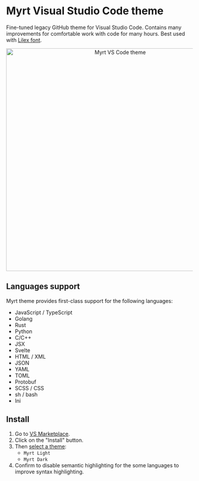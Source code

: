 # Myrt Visual Studio Code theme

Fine-tuned legacy GitHub theme for Visual Studio Code. Contains many improvements for comfortable work with code for many hours. Best used with [Lilex font](https://github.com/mishamyrt/Lilex).

<p align="center">
    <img src="https://raw.githubusercontent.com/mishamyrt/myrt-vscode-theme/main/apps/vscode/preview.png" alt="Myrt VS Code theme" width="600">
</p>

## Languages support

Myrt theme provides first-class support for the following languages:

- JavaScript / TypeScript
- Golang
- Rust
- Python
- C/C++
- JSX
- Svelte
- HTML / XML
- JSON
- YAML
- TOML
- Protobuf
- SCSS / CSS
- sh / bash
- Ini

## Install

1. Go to [VS Marketplace](https://marketplace.visualstudio.com/items?itemName=Myrt.myrt-vscode-theme).
2. Click on the "Install" button.
3. Then [select a theme](https://code.visualstudio.com/docs/getstarted/themes#_selecting-the-color-theme):
   - `Myrt Light`
   - `Myrt Dark`
4. Confirm to disable semantic highlighting for the some languages to improve syntax highlighting.

